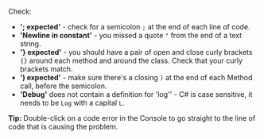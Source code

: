 Check: 

+ **'; expected'** - check for a semicolon `;` at the end of each line of code. 
+ **'Newline in constant'** - you missed a quote `"` from the end of a text string.
+ **'} expected'** - you should have a pair of open and close curly brackets `{}` around each method and around the class. Check that your curly brackets match.
+ **') expected'** - make sure there's a closing `)` at the end of each Method call, before the semicolon.
+ **'Debug'** does not contain a definition for 'log'' - C# is case sensitive, it needs to be `Log` with a capital `L`.

**Tip:** Double-click on a code error in the Console to go straight to the line of code that is causing the problem.
